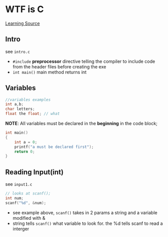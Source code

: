 # WTF is C

[Learning Source](https://www.cprogramming.com/tutorial/c/lesson1.html)

## Intro

see `intro.c`

- `#include` **preprocessor** directive telling the compiler to include code from the header files before creating the exe
- `int main()` main method returns int

## Variables

```c
//variables examples
int a,b;
char letters;
float the float; // what
```

**NOTE**: All variables must be declared in the **beginning** in the code block;

```c
int main()
{
    int a = 0;
    printf("a must be declared first");
    return 0;
}
```

## Reading Input(int)

see `input1.c`

```c
// looks at scanf();
int num;
scanf("%d", &num);
```

- see example above, `scanf()` takes in 2 params a string and a variable modified with &
- string tells `scanf()` what variable to look for. the %d tells scanf to read a interger